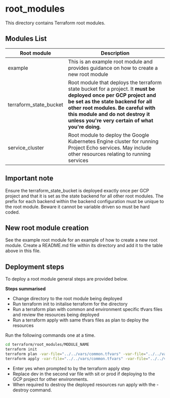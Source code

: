 # root_modules
This directory contains Terraform root modules.

## Modules List

|Root module|Description|
|---|---|
|example|This is an example root module and provides guidance on how to create a new root module|
|terraform_state_bucket|Root module that deploys the terraform state bucket for a project. It <b>must be deployed once per GCP project and be set as the state backend for all other root modules. Be careful with this module and do not destroy it unless you're very certain of what you're doing.</b>|
|service_cluster|Root module to deploy the Google Kubernetes Engine cluster for running Project Echo services. May include other resources relating to running services|

## Important note
Ensure the terraform_state_bucket is deployed exactly once per GCP project and that it is set as the state backend for all other root modules. The prefix for each backend within the backend configuration must be unique to the root module. Beware it cannot be variable driven so must be hard coded.

## New root module creation
See the example root module for an example of how to create a new root module. Create a README.md file within its directory and add it to the table above in this file.

## Deployment steps
To deploy a root module general steps are provided below.

<b>Steps summarised</b>
* Change directory to the root module being deployed
* Run terraform init to initalise terraform for the directory
* Run a terraform plan with common and environment specific tfvars files and review the resources being deployed
* Run a terraform apply with same tfvars files as plan to deploy the resources

Run the following commands one at a time.

```bash
cd terraform/root_modules/MODULE_NAME
terraform init
terraform plan -var-file="../../vars/common.tfvars" -var-file="../../vars/dev.tfvars"
terraform apply -var-file="../../vars/common.tfvars" -var-file="../../vars/dev.tfvars"
```

* Enter yes when prompted to by the terraform apply step
* Replace dev in the second var file with sit or prod if deploying to the GCP project for other environments.
* When required to destroy the deployed resources run apply with the -destroy command.

